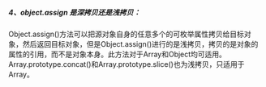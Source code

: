 ##### 4、object.assign 是深拷贝还是浅拷贝：
Object.assign()方法可以把源对象自身的任意多个的可枚举属性拷贝给目标对象，然后返回目标对象，但是Object.assign()进行的是浅拷贝，拷贝的是对象的属性的引用，而不是对象本身。此方法对于Array和Object均可适用。Array.prototype.concat()和Array.prototype.slice()也为浅拷贝，只适用于Array。